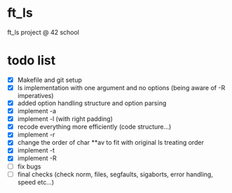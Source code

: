 # ft_ls
ft_ls project @ 42 school

# todo list
- [x] Makefile and git setup
- [x] ls implementation with one argument and no options (being aware of -R imperatives)
- [x] added option handling structure and option parsing
- [x] implement -a
- [x] implement -l (with right padding)
- [x] recode everything more efficiently (code structure...)
- [x] implement -r
- [x] change the order of char **av to fit with original ls treating order
- [x] implement -t
- [x] implement -R
- [ ] fix bugs
- [ ] final checks (check norm, files, segfaults, sigaborts, error handling, speed etc...)
